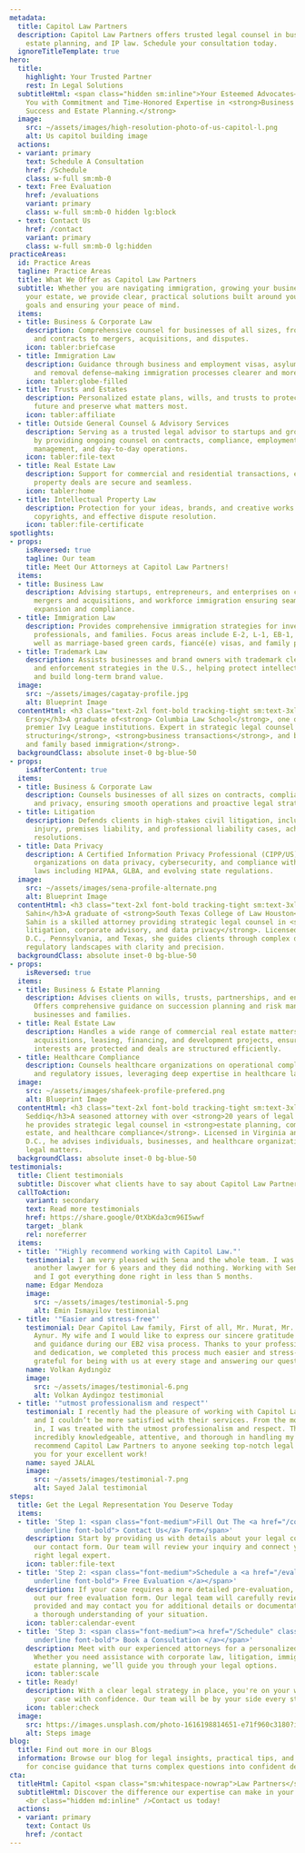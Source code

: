 ```yaml
---
metadata:
  title: Capitol Law Partners
  description: Capitol Law Partners offers trusted legal counsel in business, immigration,
    estate planning, and IP law. Schedule your consultation today.
  ignoreTitleTemplate: true
hero:
  title:
    highlight: Your Trusted Partner
    rest: In Legal Solutions
  subtitleHtml: <span class="hidden sm:inline">Your Esteemed Advocates—</span>Prioritizing
    You with Commitment and Time-Honored Expertise in <strong>Business Growth, Immigration
    Success and Estate Planning.</strong>
  image:
    src: ~/assets/images/high-resolution-photo-of-us-capitol-l.png
    alt: Us capitol building image
  actions:
  - variant: primary
    text: Schedule A Consultation
    href: /Schedule
    class: w-full sm:mb-0
  - text: Free Evaluation
    href: /evaluations
    variant: primary
    class: w-full sm:mb-0 hidden lg:block
  - text: Contact Us
    href: /contact
    variant: primary
    class: w-full sm:mb-0 lg:hidden
practiceAreas:
  id: Practice Areas
  tagline: Practice Areas
  title: What We Offer as Capitol Law Partners
  subtitle: Whether you are navigating immigration, growing your business, or planning
    your estate, we provide clear, practical solutions built around your personal
    goals and ensuring your peace of mind.
  items:
  - title: Business & Corporate Law
    description: Comprehensive counsel for businesses of all sizes, from entity formation
      and contracts to mergers, acquisitions, and disputes.
    icon: tabler:briefcase
  - title: Immigration Law
    description: Guidance through business and employment visas, asylum, family petitions,
      and removal defense—making immigration processes clearer and more manageable.
    icon: tabler:globe-filled
  - title: Trusts and Estates
    description: Personalized estate plans, wills, and trusts to protect your family’s
      future and preserve what matters most.
    icon: tabler:affiliate
  - title: Outside General Counsel & Advisory Services
    description: Serving as a trusted legal advisor to startups and growing businesses
      by providing ongoing counsel on contracts, compliance, employment issues, risk
      management, and day-to-day operations.
    icon: tabler:file-text
  - title: Real Estate Law
    description: Support for commercial and residential transactions, ensuring your
      property deals are secure and seamless.
    icon: tabler:home
  - title: Intellectual Property Law
    description: Protection for your ideas, brands, and creative works through trademarks,
      copyrights, and effective dispute resolution.
    icon: tabler:file-certificate
spotlights:
- props:
    isReversed: true
    tagline: Our team
    title: Meet Our Attorneys at Capitol Law Partners!
  items:
  - title: Business Law
    description: Advising startups, entrepreneurs, and enterprises on contract negotiations,
      mergers and acquisitions, and workforce immigration ensuring seamless global
      expansion and compliance.
  - title: Immigration Law
    description: Provides comprehensive immigration strategies for investors, skilled
      professionals, and families. Focus areas include E-2, L-1, EB-1, EB-2/NIW as
      well as marriage-based green cards, fiancé(e) visas, and family petitions.
  - title: Trademark Law
    description: Assists businesses and brand owners with trademark clearance, registration,
      and enforcement strategies in the U.S., helping protect intellectual property
      and build long-term brand value.
  image:
    src: ~/assets/images/cagatay-profile.jpg
    alt: Blueprint Image
  contentHtml: <h3 class="text-2xl font-bold tracking-tight sm:text-3xl mb-2">Cagatay
    Ersoy</h3>A graduate of<strong> Columbia Law School</strong>, one of the nation’s
    premier Ivy League institutions. Expert in strategic legal counsel in <strong>corporate
    structuring</strong>, <strong>business transactions</strong>, and both <strong>employment
    and family based immigration</strong>.
  backgroundClass: absolute inset-0 bg-blue-50
- props:
    isAfterContent: true
  items:
  - title: Business & Corporate Law
    description: Counsels businesses of all sizes on contracts, compliance, risk management,
      and privacy, ensuring smooth operations and proactive legal strategies.
  - title: Litigation
    description: Defends clients in high-stakes civil litigation, including personal
      injury, premises liability, and professional liability cases, achieving strategic
      resolutions.
  - title: Data Privacy
    description: A Certified Information Privacy Professional (CIPP/US), she counsels
      organizations on data privacy, cybersecurity, and compliance with U.S. privacy
      laws including HIPAA, GLBA, and evolving state regulations.
  image:
    src: ~/assets/images/sena-profile-alternate.png
    alt: Blueprint Image
  contentHtml: <h3 class="text-2xl font-bold tracking-tight sm:text-3xl mb-2">Sena
    Sahin</h3>A graduate of <strong>South Texas College of Law Houston</strong>, Sena
    Sahin is a skilled attorney providing strategic legal counsel in <strong>civil
    litigation, corporate advisory, and data privacy</strong>. Licensed in Washington,
    D.C., Pennsylvania, and Texas, she guides clients through complex disputes and
    regulatory landscapes with clarity and precision.
  backgroundClass: absolute inset-0 bg-blue-50
- props:
    isReversed: true
  items:
  - title: Business & Estate Planning
    description: Advises clients on wills, trusts, partnerships, and entity formation.
      Offers comprehensive guidance on succession planning and risk management for
      businesses and families.
  - title: Real Estate Law
    description: Handles a wide range of commercial real estate matters, including
      acquisitions, leasing, financing, and development projects, ensuring clients’
      interests are protected and deals are structured efficiently.
  - title: Healthcare Compliance
    description: Counsels healthcare organizations on operational compliance, management,
      and regulatory issues, leveraging deep expertise in healthcare law and regulations.
  image:
    src: ~/assets/images/shafeek-profile-prefered.png
    alt: Blueprint Image
  contentHtml: <h3 class="text-2xl font-bold tracking-tight sm:text-3xl mb-2">Shafeek
    Seddiq</h3>A seasoned attorney with over <strong>20 years of legal experience</strong>,
    he provides strategic legal counsel in <strong>estate planning, commercial real
    estate, and healthcare compliance</strong>. Licensed in Virginia and Washington,
    D.C., he advises individuals, businesses, and healthcare organizations on complex
    legal matters.
  backgroundClass: absolute inset-0 bg-blue-50
testimonials:
  title: Client testimonials
  subtitle: Discover what clients have to say about Capitol Law Partners.
  callToAction:
    variant: secondary
    text: Read more testimonials
    href: https://share.google/0tXbKda3cm96I5wwf
    target: _blank
    rel: noreferrer
  items:
  - title: '"Highly recommend working with Capitol Law."'
    testimonial: I am very pleased with Sena and the whole team. I was working with
      another lawyer for 6 years and they did nothing. Working with Sena was so easy
      and I got everything done right in less than 5 months.
    name: Edgar Mendoza
    image:
      src: ~/assets/images/testimonial-5.png
      alt: Emin Ismayilov testimonial
  - title: '"Easier and stress-free"'
    testimonial: Dear Capitol Law family, First of all, Mr. Murat, Mr. Çağatay, Ms.
      Aynur. My wife and I would like to express our sincere gratitude for your support
      and guidance during our EB2 visa process. Thanks to your professionalism, knowledge
      and dedication, we completed this process much easier and stress-free. We are
      grateful for being with us at every stage and answering our questions patiently.
    name: Volkan Aydıngöz
    image:
      src: ~/assets/images/testimonial-6.png
      alt: Volkan Aydingoz testimonial
  - title: '"utmost professionalism and respect"'
    testimonial: I recently had the pleasure of working with Capitol Law Partners,
      and I couldn’t be more satisfied with their services. From the moment I walked
      in, I was treated with the utmost professionalism and respect. The team was
      incredibly knowledgeable, attentive, and thorough in handling my case. I highly
      recommend Capitol Law Partners to anyone seeking top-notch legal services. Thank
      you for your excellent work!
    name: sayed JALAL
    image:
      src: ~/assets/images/testimonial-7.png
      alt: Sayed Jalal testimonial
steps:
  title: Get the Legal Representation You Deserve Today
  items:
  - title: 'Step 1: <span class="font-medium">Fill Out The <a href="/contact" class="hover:text-primary
      underline font-bold"> Contact Us</a> Form</span>'
    description: Start by providing us with details about your legal concerns through
      our contact form. Our team will review your inquiry and connect you with the
      right legal expert.
    icon: tabler:file-text
  - title: 'Step 2: <span class="font-medium">Schedule a <a href="/evaluations" class="hover:text-primary
      underline font-bold"> Free Evaluation </a></span>'
    description: If your case requires a more detailed pre-evaluation, please fill
      out our free evaluation form. Our legal team will carefully review the information
      provided and may contact you for additional details or documentation to ensure
      a thorough understanding of your situation.
    icon: tabler:calendar-event
  - title: 'Step 3: <span class="font-medium"><a href="/Schedule" class="hover:text-primary
      underline font-bold"> Book a Consultation </a></span>'
    description: Meet with our experienced attorneys for a personalized consultation.
      Whether you need assistance with corporate law, litigation, immigration, or
      estate planning, we’ll guide you through your legal options.
    icon: tabler:scale
  - title: Ready!
    description: With a clear legal strategy in place, you're on your way to resolving
      your case with confidence. Our team will be by your side every step of the way.
    icon: tabler:check
  image:
    src: https://images.unsplash.com/photo-1616198814651-e71f960c3180?ixlib=rb-4.0.3&ixid=M3wxMjA3fDB8MHxwaG90by1wYWdlfHx8fGVufDB8fHx8fA%3D%3D&auto=format&fit=crop&w=987&q=80
    alt: Steps image
blog:
  title: Find out more in our Blogs
  information: Browse our blog for legal insights, practical tips, and timely updates
    for concise guidance that turns complex questions into confident decisions.
cta:
  titleHtml: Capitol <span class="sm:whitespace-nowrap">Law Partners</span>
  subtitleHtml: Discover the difference our expertise can make in your legal matters.
    <br class="hidden md:inline" />Contact us today!
  actions:
  - variant: primary
    text: Contact Us
    href: /contact
---
```

